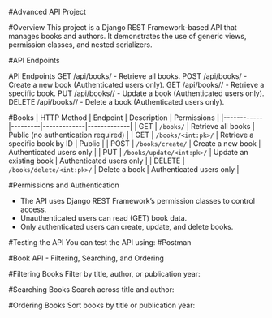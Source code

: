 #Advanced API Project

#Overview
This project is a Django REST Framework-based API that manages books and authors. It demonstrates the use of generic views, permission classes, and nested serializers.

#API Endpoints

API Endpoints
GET /api/books/ - Retrieve all books.
POST /api/books/ - Create a new book (Authenticated users only).
GET /api/books/<id>/ - Retrieve a specific book.
PUT /api/books/<id>/ - Update a book (Authenticated users only).
DELETE /api/books/<id>/ - Delete a book (Authenticated users only).

#Books
| HTTP Method | Endpoint | Description | Permissions |
|------------|---------|-------------|-------------|
| GET | `/books/` | Retrieve all books | Public (no authentication required) |
| GET | `/books/<int:pk>/` | Retrieve a specific book by ID | Public |
| POST | `/books/create/` | Create a new book | Authenticated users only |
| PUT | `/books/update/<int:pk>/` | Update an existing book | Authenticated users only |
| DELETE | `/books/delete/<int:pk>/` | Delete a book | Authenticated users only |

#Permissions and Authentication
- The API uses Django REST Framework’s permission classes to control access.
- Unauthenticated users can read (GET) book data.
- Only authenticated users can create, update, and delete books.

#Testing the API
You can test the API using:
#Postman

#Book API - Filtering, Searching, and Ordering

#Filtering Books
Filter by title, author, or publication year:


#Searching Books
Search across title and author:

#Ordering Books
Sort books by title or publication year:





